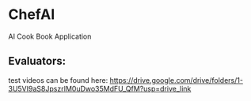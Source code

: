 # ChefAI
AI Cook Book Application

## Evaluators:
test videos can be found here: https://drive.google.com/drive/folders/1-3U5VI9aS8JpszrIM0uDwo35MdFU_QfM?usp=drive_link

